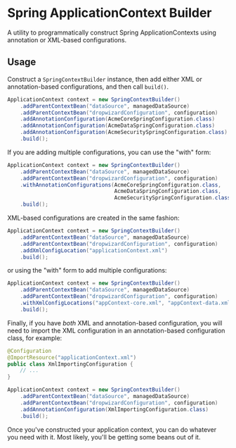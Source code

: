 # Spring ApplicationContext Builder

A utility to programmatically construct Spring ApplicationContexts using annotation or XML-based configurations.

## Usage

Construct a `SpringContextBuilder` instance, then add either XML or annotation-based configurations, and then call
`build()`.

```java
ApplicationContext context = new SpringContextBuilder()
    .addParentContextBean("dataSource", managedDataSource)
    .addParentContextBean("dropwizardConfiguration", configuration)
    .addAnnotationConfiguration(AcmeCoreSpringConfiguration.class)
    .addAnnotationConfiguration(AcmeDataSpringConfiguration.class)
    .addAnnotationConfiguration(AcmeSecuritySpringConfiguration.class)
    .build();
```

If you are adding multiple configurations, you can use the "with" form:

```java
ApplicationContext context = new SpringContextBuilder()
    .addParentContextBean("dataSource", managedDataSource)
    .addParentContextBean("dropwizardConfiguration", configuration)
    .withAnnotationConfigurations(AcmeCoreSpringConfiguration.class, 
                                  AcmeDataSpringConfiguration.class,
                                  AcmeSecuritySpringConfiguration.class)
    .build();
```

XML-based configurations are created in the same fashion:

```java
ApplicationContext context = new SpringContextBuilder()
    .addParentContextBean("dataSource", managedDataSource)
    .addParentContextBean("dropwizardConfiguration", configuration)
    .addXmlConfigLocation("applicationContext.xml")
    .build();
```

or using the "with" form to add multiple configurations:

```java
ApplicationContext context = new SpringContextBuilder()
    .addParentContextBean("dataSource", managedDataSource)
    .addParentContextBean("dropwizardConfiguration", configuration)
    .withXmlConfigLocations("appContext-core.xml", "appContext-data.xml", "appContext-security.xml")
    .build();
```

Finally, if you have _both_ XML and annotation-based configuration, you will need to import the XML configuration
in an annotation-based configuration class, for example:

```java
@Configuration
@ImportResource("applicationContext.xml")
public class XmlImportingConfiguration {
    // ...
}

ApplicationContext context = new SpringContextBuilder()
    .addParentContextBean("dataSource", managedDataSource)
    .addParentContextBean("dropwizardConfiguration", configuration)
    .addAnnotationConfiguration(XmlImportingConfiguration.class)
    .build();
```

Once you've constructed your application context, you can do whatever you need with it.
Most likely, you'll be getting some beans out of it.